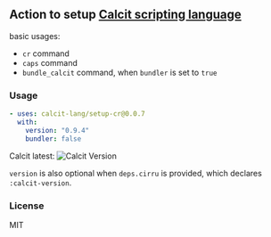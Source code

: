 ## Action to setup [Calcit scripting language](https://calcit-lang.org/)

basic usages:

- `cr` command
- `caps` command
- `bundle_calcit` command, when `bundler` is set to `true`

### Usage

```yml
- uses: calcit-lang/setup-cr@0.0.7
  with:
    version: "0.9.4"
    bundler: false
```

Calcit latest: ![Calcit Version](https://img.shields.io/github/v/release/calcit-lang/calcit)

`version` is also optional when `deps.cirru` is provided, which declares `:calcit-version`.

### License

MIT
